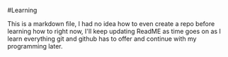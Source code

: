 #Learning

This is a markdown file, I had no idea how to even create a repo before learning how to right now, I'll keep updating ReadME as time goes on as I learn everything git and github has to offer and continue with my programming later. 
